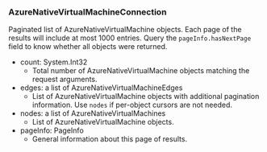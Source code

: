 ### AzureNativeVirtualMachineConnection
Paginated list of AzureNativeVirtualMachine objects. Each page of the results will include at most 1000 entries. Query the `pageInfo.hasNextPage` field to know whether all objects were returned.

- count: System.Int32
  - Total number of AzureNativeVirtualMachine objects matching the request arguments.
- edges: a list of AzureNativeVirtualMachineEdges
  - List of AzureNativeVirtualMachine objects with additional pagination information. Use `nodes` if per-object cursors are not needed.
- nodes: a list of AzureNativeVirtualMachines
  - List of AzureNativeVirtualMachine objects.
- pageInfo: PageInfo
  - General information about this page of results.
